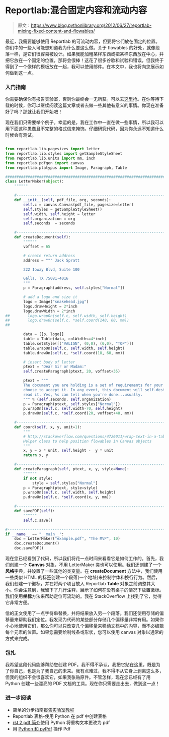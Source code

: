 # Reportlab:混合固定内容和流动内容

> 原文：<https://www.blog.pythonlibrary.org/2012/06/27/reportlab-mixing-fixed-content-and-flowables/>

最近，我需要能够使用 Reportlab 的可流动内容，但要将它们放在固定的位置。你们中的一些人可能想知道我为什么要这么做。关于 flowables 的好处，就像段落一样，是它们很容易被设计。如果我能加粗某样东西或把某样东西放在中心，并把它放在一个固定的位置，那将会很棒！这花了很多谷歌和试验和错误，但我终于得到了一个像样的模板放在一起，我可以使用邮件。在本文中，我也将向您展示如何做到这一点。

### 入门指南

你需要确保你有报告实验室，否则你最终会一无所获。可以去[这里](http://www.reportlab.com/software/opensource/rl-toolkit/download/)抢。在你等待下载的时候，你可以继续阅读这篇文章或者去做一些其他有意义的事情。你现在准备好了吗？那就让我们开始吧！

现在我们只需要举个例子。幸运的是，我在工作中一直在做一些事情，所以我可以用下面这种愚蠢且不完整的格式信来掩饰。仔细研究代码，因为你永远不知道什么时候会有测试。

```py

from reportlab.lib.pagesizes import letter
from reportlab.lib.styles import getSampleStyleSheet
from reportlab.lib.units import mm, inch
from reportlab.pdfgen import canvas
from reportlab.platypus import Image, Paragraph, Table

########################################################################
class LetterMaker(object):
    """"""

    #----------------------------------------------------------------------
    def __init__(self, pdf_file, org, seconds):
        self.c = canvas.Canvas(pdf_file, pagesize=letter)
        self.styles = getSampleStyleSheet()
        self.width, self.height = letter
        self.organization = org
        self.seconds  = seconds

    #----------------------------------------------------------------------
    def createDocument(self):
        """"""
        voffset = 65

        # create return address
        address = """ Jack Spratt

        222 Ioway Blvd, Suite 100

        Galls, TX 75081-4016
        """
        p = Paragraph(address, self.styles["Normal"])        

        # add a logo and size it
        logo = Image("snakehead.jpg")
        logo.drawHeight = 2*inch
        logo.drawWidth = 2*inch
##        logo.wrapOn(self.c, self.width, self.height)
##        logo.drawOn(self.c, *self.coord(140, 60, mm))
##        

        data = [[p, logo]]
        table = Table(data, colWidths=4*inch)
        table.setStyle([("VALIGN", (0,0), (0,0), "TOP")])
        table.wrapOn(self.c, self.width, self.height)
        table.drawOn(self.c, *self.coord(18, 60, mm))

        # insert body of letter
        ptext = "Dear Sir or Madam:"
        self.createParagraph(ptext, 20, voffset+35)

        ptext = """
        The document you are holding is a set of requirements for your next mission, should you
        choose to accept it. In any event, this document will self-destruct %s seconds after you
        read it. Yes, %s can tell when you're done...usually.
        """ % (self.seconds, self.organization)
        p = Paragraph(ptext, self.styles["Normal"])
        p.wrapOn(self.c, self.width-70, self.height)
        p.drawOn(self.c, *self.coord(20, voffset+48, mm))

    #----------------------------------------------------------------------
    def coord(self, x, y, unit=1):
        """
        # http://stackoverflow.com/questions/4726011/wrap-text-in-a-table-reportlab
        Helper class to help position flowables in Canvas objects
        """
        x, y = x * unit, self.height -  y * unit
        return x, y    

    #----------------------------------------------------------------------
    def createParagraph(self, ptext, x, y, style=None):
        """"""
        if not style:
            style = self.styles["Normal"]
        p = Paragraph(ptext, style=style)
        p.wrapOn(self.c, self.width, self.height)
        p.drawOn(self.c, *self.coord(x, y, mm))

    #----------------------------------------------------------------------
    def savePDF(self):
        """"""
        self.c.save()   

#----------------------------------------------------------------------
if __name__ == "__main__":
    doc = LetterMaker("example.pdf", "The MVP", 10)
    doc.createDocument()
    doc.savePDF()

```

现在您已经看到了代码，所以我们将花一点时间来看看它是如何工作的。首先，我们创建一个 **Canvas** 对象，不用 LetterMaker 类也可以使用。我们还创建了一个**风格**字典，并设置了一些其他的类变量。在 **createDocument** 方法中，我们使用一些类似 HTML 的标签创建一个段落(一个地址)来控制字体和换行行为。然后，我们创建一个徽标，并在将两个项目放入 Reportlab **Table** 对象之前调整其大小。你会注意到，我留下了几行注释，展示了如何在没有桌子的情况下放置徽标。我们使用**坐标**方法来帮助定位可流动的。我在 StackOverflow 上找到了它，觉得它非常方便。

信的正文使用了一点字符串替换，并将结果放入另一个段落。我们还使用存储的偏移量来帮助我们定位。我发现为代码的某些部分存储几个偏移量非常有用。如果你小心地使用它们，那么你可以只改变几个偏移量来移动文档中的内容，而不必编辑每个元素的位置。如果您需要绘制线条或形状，您可以使用 canvas 对象以通常的方式来完成。

### 包扎

我希望这段代码能够帮助您创建 PDF。我不得不承认，我把它贴在这里，既是为了你自己，也是为了我自己的未来。我有点难过，我不得不从它身上剥离这么多，但我的组织不会很喜欢它，如果我张贴原件。不管怎样，现在您已经有了用 Python 创建一些漂亮的 PDF 文档的工具。现在你只需要走出去，做到这一点！

### 进一步阅读

*   简单的分步指南[报告实验室教程](https://www.blog.pythonlibrary.org/2010/03/08/a-simple-step-by-step-reportlab-tutorial/)
*   Reportlab 表格-使用 Python 在 pdf 中创建表格
*   [rst 2 pdf 简介](https://www.blog.pythonlibrary.org/2012/06/17/an-intro-to-rst2pdf-changing-restructured-text-into-pdfs-with-python/)使用 Python 将重构文本更改为 pdf
*   用 [Python 和 pyPdf](https://www.blog.pythonlibrary.org/2010/05/15/manipulating-pdfs-with-python-and-pypdf/) 操作 Pdf